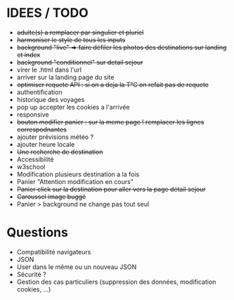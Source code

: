 # IDEES / TODO

- ~~adulte(s) a remplacer par singulier et pluriel~~
- ~~harmoniser le style de tous les inputs~~
- ~~background "live" => faire défiler les photos des destinations sur landing et index~~
- ~~background "conditionnel" sur detail sejour~~
- virer le .html dans l'url
- arriver sur la landing page du site
- ~~optimiser requete API : si on a deja la T°C on refait pas de requete~~
- authentification
- historique des voyages
- pop up accepter les cookies a l'arrivée
- responsive
- ~~bouton modifier panier : sur la meme page ! remplacer les lignes correspodnantes~~
- ajouter prévisions météo ?
- ajouter heure locale
- ~~Une recherche de destination~~
- Accessibilité 
- w3school
- Modification plusieurs destination a la fois
- Panier "Attention modification en cours"
- ~~Panier click sur la destination pour aller vers la page détail sejour~~
- ~~Caroussel image buggé~~
- Panier > background ne change pas tout seul

# Questions
- Compatibilité navigateurs
- JSON
- User dans le même ou un nouveau JSON
- Sécurité ?
- Gestion des cas particuliers (suppression des données, modification cookies, ...)